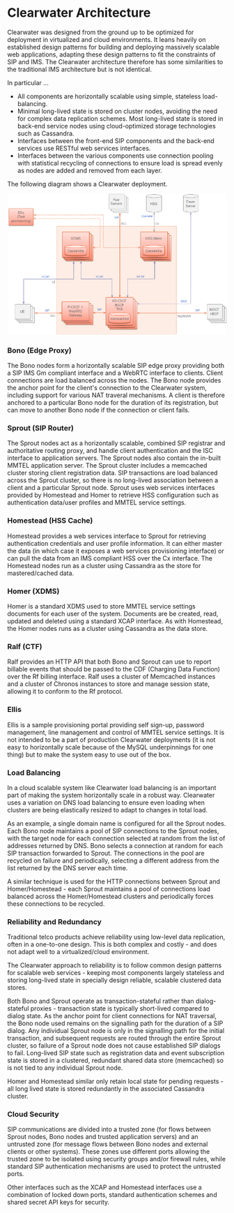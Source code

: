 # Clearwater Architecture

Clearwater was designed from the ground up to be optimized for deployment in virtualized and cloud environments.  It leans heavily on established design patterns for building and deploying massively scalable web applications, adapting these design patterns to fit the constraints of SIP and IMS.  The Clearwater architecture therefore has some similarities to the traditional IMS architecture but is not identical.

In particular ...

- All components are horizontally scalable using simple, stateless load-balancing.
- Minimal long-lived state is stored on cluster nodes, avoiding the need for complex data replication schemes.  Most long-lived state is stored in back-end service nodes using cloud-optimized storage technologies such as Cassandra.
- Interfaces between the front-end SIP components and the back-end services use RESTful web services interfaces.
- Interfaces between the various components use connection pooling with statistical recycling of connections to ensure load is spread evenly as nodes are added and removed from each layer.

The following diagram shows a Clearwater deployment.

![Architecture](img/Clearwater_Architecture.png)

### Bono (Edge Proxy)

The Bono nodes form a horizontally scalable SIP edge proxy providing both a SIP IMS Gm compliant interface and a WebRTC interface to clients.  Client connections are load balanced across the nodes.  The Bono node provides the anchor point for the client's connection to the Clearwater system, including support for various NAT traveral mechanisms.  A client is therefore anchored to a particular Bono node for the duration of its registration, but can move to another Bono node if the connection or client fails.

### Sprout (SIP Router)

The Sprout nodes act as a horizontally scalable, combined SIP registrar and authoritative routing proxy, and handle client authentication and the ISC interface to application servers.  The Sprout nodes also contain the in-built MMTEL application server.  The Sprout cluster includes a memcached cluster storing client registration data.  SIP transactions are load balanced across the Sprout cluster, so there is no long-lived association between a client and a particular Sprout node.  Sprout uses web services interfaces provided by Homestead and Homer to retrieve HSS configuration such as authentication data/user profiles and MMTEL service settings.

### Homestead (HSS Cache)

Homestead provides a web services interface to Sprout for retrieving authentication credentials and user profile information.  It can either master the data (in which case it exposes a web services provisioning interface) or can pull the data from an IMS compliant HSS over the Cx interface.  The Homestead nodes run as a cluster using Cassandra as the store for mastered/cached data.

### Homer (XDMS)

Homer is a standard XDMS used to store MMTEL service settings documents for each user of the system.  Documents are be created, read, updated and deleted using a standard XCAP interface.  As with Homestead, the Homer nodes runs as a cluster using Cassandra as the data store.

### Ralf (CTF)

Ralf provides an HTTP API that both Bono and Sprout can use to report billable events that should be passed to the CDF (Charging Data Function) over the Rf billing interface.  Ralf uses a cluster of Memcached instances and a cluster of Chronos instances to store and manage session state, allowing it to conform to the Rf protocol.

### Ellis

Ellis is a sample provisioning portal providing self sign-up, password management, line management and control of MMTEL service settings.  It is not intended to be a part of production Clearwater deployments (it is not easy to horizontally scale because of the MySQL underpinnings for one thing) but to make the system easy to use out of the box.

### Load Balancing

In a cloud scalable system like Clearwater load balancing is an important part of making the system horizontally scale in a robust way.  Clearwater uses a variation on DNS load balancing to ensure even loading when clusters are being elastically resized to adapt to changes in total load.

As an example, a single domain name is configured for all the Sprout nodes.  Each Bono node maintains a pool of SIP connections to the Sprout nodes, with the target node for each connection selected at random from the list of addresses returned by DNS.  Bono selects a connection at random for each SIP transaction forwarded to Sprout.  The connections in the pool are recycled on failure and periodically, selecting a different address from the list returned by the DNS server each time.

A similar technique is used for the HTTP connections between Sprout and Homer/Homestead - each Sprout maintains a pool of connections load balanced across the Homer/Homestead clusters and periodically forces these connections to be recycled.

### Reliability and Redundancy

Traditional telco products achieve reliability using low-level data replication, often in a one-to-one design.  This is both complex and costly - and does not adapt well to a virtualized/cloud environment.

The Clearwater approach to reliability is to follow common design patterns for scalable web services - keeping most components largely stateless and storing long-lived state in specially design reliable, scalable clustered data stores.

Both Bono and Sprout operate as transaction-stateful rather than dialog-stateful proxies - transaction state is typically short-lived compared to dialog state. As the anchor point for client connections for NAT traversal, the Bono node used remains on the signalling path for the duration of a SIP dialog. Any individual Sprout node is only in the signalling path for the initial transaction, and subsequent requests are routed through the entire Sprout cluster, so failure of a Sprout node does not cause established SIP dialogs to fail. Long-lived SIP state such as registration data and event subscription state is stored in a clustered, redundant shared data store (memcached) so is not tied to any individual Sprout node.

Homer and Homestead similar only retain local state for pending requests - all long lived state is stored redundantly in the associated Cassandra cluster.

### Cloud Security

SIP communications are divided into a trusted zone (for flows between Sprout nodes, Bono nodes and trusted application servers) and an untrusted zone (for message flows between Bono nodes and external clients or other systems).  These zones use different ports allowing the trusted zone to be isolated using security groups and/or firewall rules, while standard SIP authentication mechanisms are used to protect the untrusted ports.

Other interfaces such as the XCAP and Homestead interfaces use a combination of locked down ports, standard authentication schemes and shared secret API keys for security.




